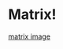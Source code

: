 # Matrix!
[matrix image](https://github.com/user-attachments/assets/745332e5-18be-4fdb-8fcb-3a8b7dd2f0cf)
